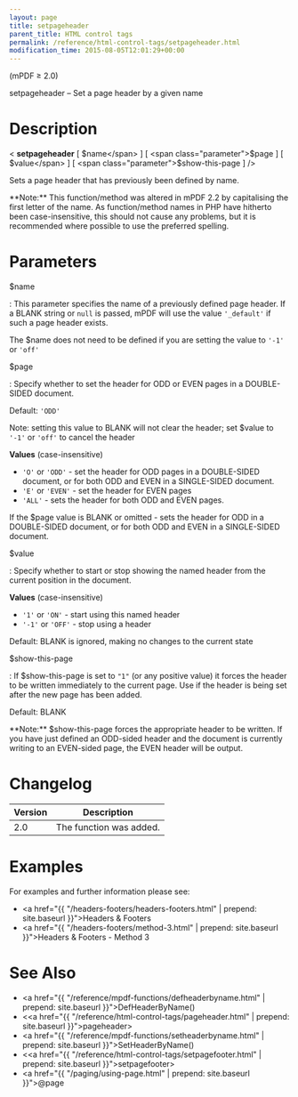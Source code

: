 ```yaml
---
layout: page
title: setpageheader
parent_title: HTML control tags
permalink: /reference/html-control-tags/setpageheader.html
modification_time: 2015-08-05T12:01:29+00:00
---
```


(mPDF &ge; 2.0)

setpageheader – Set a page header by a given name

# Description

&lt; **setpageheader**
[ <span class="parameter">$name</span> ]
[ <span class="parameter">$page</span> ]
[ <span class="parameter">$value</span> ]
[ <span class="parameter">$show-this-page</span> ] /&gt;

Sets a page header that has previously been defined by name.

<div class="alert alert-info" role="alert" markdown="1">
  **Note:** This function/method was altered in mPDF 2.2 by
  capitalising the first letter of the name. As function/method names in PHP have hitherto been case-insensitive,
  this should not cause any problems, but it is recommended where possible to use the preferred spelling.
</div>

# Parameters

<span class="parameter">$name</span>

: This parameter specifies the name of a previously defined page header. If a <span class="smallblock">BLANK</span>
  string or `null` is passed, mPDF will use the value `'_default'` if such a page header
  exists.

  The <span class="parameter">$name</span> does not need to be defined if you are setting the value to `'-1'` or `'off'`

<span class="parameter">$page</span>

: Specify whether to set the header for <span class="smallblock">ODD</span> or <span class="smallblock">EVEN</span> pages
  in a <span class="smallblock">DOUBLE-SIDED</span> document.

  Default: `'ODD'`

  Note: setting this value to <span class="smallblock">BLANK</span> will not clear the header; set
  <span class="parameter">$value</span> to `'-1'` or `'off'` to cancel the header

  **Values** (case-insensitive)

  * `'O'` or `'ODD'` - set the header for <span class="smallblock">ODD</span> pages in a <span class="smallblock">DOUBLE-SIDED</span>
  document, or for both <span class="smallblock">ODD</span> and <span class="smallblock">EVEN</span> in a
  <span class="smallblock">SINGLE-SIDED</span> document.
  * `'E'` or `'EVEN'` - set the header for <span class="smallblock">EVEN</span> pages
  * `'ALL'` - sets the header for both <span class="smallblock">ODD</span> and <span class="smallblock">EVEN</span> pages.

  If the <span class="parameter">$page</span> value is <span class="smallblock">BLANK</span> or omitted - sets the
  header for <span class="smallblock">ODD</span> in a <span class="smallblock">DOUBLE-SIDED</span> document, or for
  both <span class="smallblock">ODD</span> and <span class="smallblock">EVEN</span> in a
  <span class="smallblock">SINGLE-SIDED</span> document.

<span class="parameter">$value</span>

: Specify whether to start or stop showing the named header from the current position in the document.

  **Values** (case-insensitive)

  * `'1'` or `'ON'` - start using this named header
  * `'-1'` or `'OFF'` - stop using a header

  Default: <span class="smallblock">BLANK</span> is ignored, making no changes to the
  current state

<span class="parameter">$show-this-page</span>

: If <span class="parameter">$show-this-page</span> is set to `"1"` (or any positive value) it forces the header to be
  written immediately to the current page. Use if the header is being set after the new page has been added.

  Default: <span class="smallblock">BLANK</span>

  <div class="alert alert-info" role="alert" markdown="1">
    **Note:** <span class="parameter">$show-this-page</span> forces the appropriate header to be written.
    If you have just defined an <span class="smallblock">ODD</span>-sided header and the document is currently writing
    to an <span class="smallblock">EVEN</span>-sided page, the <span class="smallblock">EVEN</span>
    header will be output.
  </div>

# Changelog

<table class="table">
<thead>
<tr>
  <th>Version</th>
  <th>Description</th>
</tr>
</thead>
<tbody>
<tr>
  <td>2.0</td>
  <td>The function was added.</td>
</tr>
</tbody>
</table>

# Examples

For examples and further information please see:

- <a href="{{ "/headers-footers/headers-footers.html" | prepend: site.baseurl }}">Headers & Footers</a>
- <a href="{{ "/headers-footers/method-3.html" | prepend: site.baseurl }}">Headers & Footers - Method 3</a>

# See Also

- <a href="{{ "/reference/mpdf-functions/defheaderbyname.html" | prepend: site.baseurl }}">DefHeaderByName()</a>
- &lt;<a href="{{ "/reference/html-control-tags/pageheader.html" | prepend: site.baseurl }}">pageheader</a>&gt;
- <a href="{{ "/reference/mpdf-functions/setheaderbyname.html" | prepend: site.baseurl }}">SetHeaderByName()</a>
- &lt;<a href="{{ "/reference/html-control-tags/setpagefooter.html" | prepend: site.baseurl }}">setpagefooter</a>&gt;
- <a href="{{ "/paging/using-page.html" | prepend: site.baseurl }}">@page</a>

